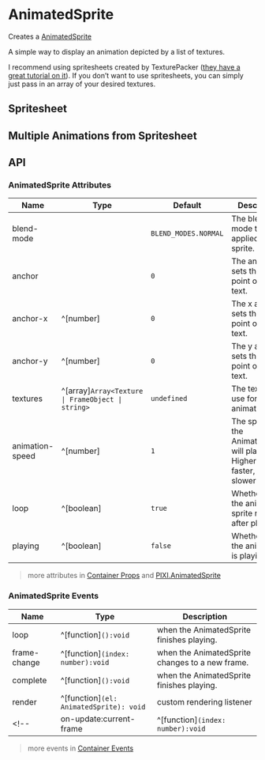 # AnimatedSprite

Creates a [AnimatedSprite](https://pixijs.download/release/docs/PIXI.AnimatedSprite.html)

A simple way to display an animation depicted by a list of textures.

I recommend using spritesheets created by TexturePacker ([they have a great tutorial on it](https://www.codeandweb.com/texturepacker/tutorials/how-to-create-sprite-sheets-and-animations-with-pixijs)). If you don’t want to use spritesheets, you can simply just pass in an array of your desired textures.

## Spritesheet

<demo src="./demo/spritesheet.vue" />

## Multiple Animations from Spritesheet

<demo src="./demo/multiple-animations.vue" />

## API

### AnimatedSprite Attributes

| Name | Type | Default | Description |
| ---- | ---- | ---- | ---- |
| blend-mode | <api-blend-mode /> | `BLEND_MODES.NORMAL` | The blend mode to be applied to the sprite. |
| anchor | <api-point /> | `0` | The anchor sets the origin point of the text. |
| anchor-x | ^[number] | `0` | The x anchor sets the origin point of the text. |
| anchor-y | ^[number] | `0` | The y anchor sets the origin point of the text. |
| textures | ^[array]`Array<Texture \| FrameObject \| string>` | `undefined` | The textures to use for the animation |
| animation-speed | ^[number] | `1` | The speed that the AnimatedSprite will play at. Higher is faster, lower is slower |
| loop | ^[boolean] | `true` | Whether or not the animate sprite repeats after playing. |
| playing | ^[boolean] | `false` | Whether or not the animation is playing. |

> more attributes in [Container Props](/guide/elements/container#container-props) and [PIXI.AnimatedSprite](https://pixijs.download/release/docs/PIXI.AnimatedSprite.html)

### AnimatedSprite Events

| Name | Type | Description |
| ---- | ---- | ---- |
| loop | ^[function]`():void` | when the AnimatedSprite finishes playing. |
| frame-change | ^[function]`(index: number):void` | when the AnimatedSprite changes to a new frame. |
| complete | ^[function]`():void` | when the AnimatedSprite finishes playing. |
| render | ^[function]`(el: AnimatedSprite): void` | custom rendering listener |
<!-- | on-update:current-frame | ^[function]`(index: number):void` | when the AnimatedSprite changes to a new frame. | -->

> more events in [Container Events](/guide/elements/container#container-events)
